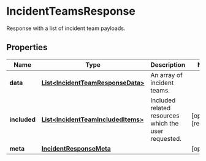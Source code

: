 # IncidentTeamsResponse

Response with a list of incident team payloads.

## Properties

| Name         | Type                                                                      | Description                                          | Notes                 |
| ------------ | ------------------------------------------------------------------------- | ---------------------------------------------------- | --------------------- |
| **data**     | [**List&lt;IncidentTeamResponseData&gt;**](IncidentTeamResponseData.md)   | An array of incident teams.                          |
| **included** | [**List&lt;IncidentTeamIncludedItems&gt;**](IncidentTeamIncludedItems.md) | Included related resources which the user requested. | [optional] [readonly] |
| **meta**     | [**IncidentResponseMeta**](IncidentResponseMeta.md)                       |                                                      | [optional]            |
